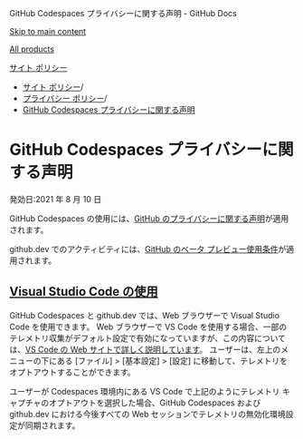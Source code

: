 GitHub Codespaces プライバシーに関する声明 - GitHub Docs

[Skip to main content](#main-content)

[All products](/ja)

[サイト ポリシー](/ja/site-policy)

* [サイト ポリシー](/ja/site-policy)/
* [プライバシー ポリシー](/ja/site-policy/privacy-policies)/
* [GitHub Codespaces プライバシーに関する声明](/ja/site-policy/privacy-policies/github-codespaces-privacy-statement)

GitHub Codespaces プライバシーに関する声明
==========

発効日:2021 年 8 月 10 日

GitHub Codespaces の使用には、[GitHub のプライバシーに関する声明](/ja/site-policy/privacy-policies/github-privacy-statement)が適用されます。

github.dev でのアクティビティには、[GitHub のベータ プレビュー使用条件](/ja/site-policy/github-terms/github-terms-of-service#j-beta-previews)が適用されます。

[Visual Studio Code の使用](#visual-studio-code-の使用)
----------

GitHub Codespaces と github.dev では、Web ブラウザーで Visual Studio Code を使用できます。 Web ブラウザーで VS Code を使用する場合、一部のテレメトリ収集がデフォルト設定で有効になっていますが、この内容については、[VS Code の Web サイトで詳しく説明しています](https://code.visualstudio.com/docs/getstarted/telemetry)。 ユーザーは、左上のメニューの下にある [ファイル] \> [基本設定] \> [設定] に移動して、テレメトリをオプトアウトすることができます。

ユーザーが Codespaces 環境内にある VS Code で上記のようにテレメトリ キャプチャのオプトアウトを選択した場合、GitHub Codespaces および github.dev における今後すべての Web セッションでテレメトリの無効化環境設定が同期されます。
